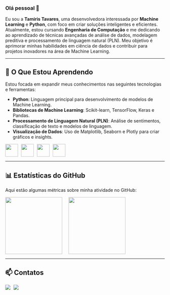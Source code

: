 ### Olá pessoal 👋

Eu sou a **Tamiris Tavares**, uma desenvolvedora interessada por **Machine Learning** e **Python**, com foco em criar soluções inteligentes e eficientes. Atualmente, estou cursando **Engenharia de Computação** e me dedicando ao aprendizado de técnicas avançadas de análise de dados, modelagem preditiva e processamento de linguagem natural (PLN). Meu objetivo é aprimorar minhas habilidades em ciência de dados e contribuir para projetos inovadores na área de Machine Learning.

---

## 🚀 O Que Estou Aprendendo

Estou focada em expandir meus conhecimentos nas seguintes tecnologias e ferramentas:

- **Python**: Linguagem principal para desenvolvimento de modelos de Machine Learning.  
- **Bibliotecas de Machine Learning**: Scikit-learn, TensorFlow, Keras e Pandas.  
- **Processamento de Linguagem Natural (PLN)**: Análise de sentimentos, classificação de texto e modelos de linguagem.  
- **Visualização de Dados**: Uso de Matplotlib, Seaborn e Plotly para criar gráficos e insights.  

<div style="display: flex; gap: 10px;">
  <img loading="lazy" src="https://cdn.jsdelivr.net/gh/devicons/devicon/icons/python/python-original.svg" width="40" height="40"/>
  <img loading="lazy" src="https://cdn.jsdelivr.net/gh/devicons/devicon/icons/tensorflow/tensorflow-original.svg" width="40" height="40"/>
  <img loading="lazy" src="https://cdn.jsdelivr.net/gh/devicons/devicon/icons/pandas/pandas-original.svg" width="40" height="40"/>
  <img loading="lazy" src="https://cdn.jsdelivr.net/gh/devicons/devicon/icons/numpy/numpy-original.svg" width="40" height="40"/>
</div>

---

## 📊 Estatísticas do GitHub

Aqui estão algumas métricas sobre minha atividade no GitHub:

<div style="display: flex; gap: 20px;">
  <img loading="lazy" height="180em" src="https://github-readme-stats.vercel.app/api/top-langs/?username=tamitavares&layout=compact&langs_count=7&theme=dracula"/>
  <img loading="lazy" height="180em" src="https://github-readme-stats.vercel.app/api?username=tamitavares&show_icons=true&theme=dracula&include_all_commits=true&count_private=true"/>
</div>

---

## 📫 Contatos

<div style="display: flex; gap: 10px;">
  <a href = "mailto:contato@tamiris.lemes18@gmail.com">
    <img loading="lazy" src="https://img.shields.io/badge/Gmail-D14836?style=for-the-badge&logo=gmail&logoColor=white" target="_blank">
  </a>
  <a href="https://www.linkedin.com/in/tamiristavaress/" target="_blank">
    <img loading="lazy" src="https://img.shields.io/badge/-LinkedIn-%230077B5?style=for-the-badge&logo=linkedin&logoColor=white" target="_blank">
  </a>   
</div>
